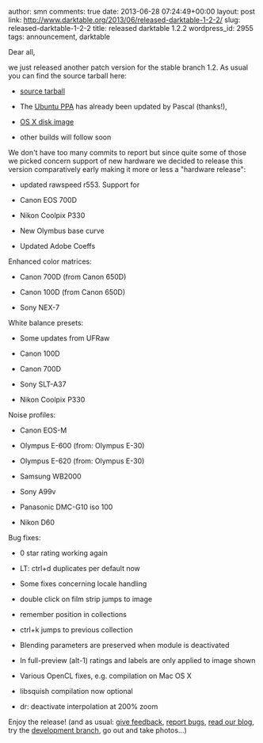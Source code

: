 author: smn
comments: true
date: 2013-06-28 07:24:49+00:00
layout: post
link: http://www.darktable.org/2013/06/released-darktable-1-2-2/
slug: released-darktable-1-2-2
title: released darktable 1.2.2
wordpress_id: 2955
tags: announcement, darktable

Dear all,

we just released another patch version for the stable branch 1.2. As usual you can find the source tarball here:



	
  * [source tarball](https://sourceforge.net/projects/darktable/files/darktable/1.2/darktable-1.2.2.tar.xz/download)

	
  * The [Ubuntu PPA](https://launchpad.net/~pmjdebruijn/+archive/darktable-release) has already been updated by Pascal (thanks!),

	
  * [OS X disk image](https://sourceforge.net/projects/darktable/files/darktable/1.2/darktable-1.2.2.dmg/download)

	
  * other builds will follow soon


We don't have too many commits to report but since quite some of those we picked concern support of new hardware we decided to release this version comparatively early making it more or less a "hardware release":

	
  * updated rawspeed r553. Support for

	
  * Canon EOS 700D

	
  * Nikon Coolpix P330

	
  * New Olymbus base curve

	
  * Updated Adobe Coeffs


Enhanced color matrices:

	
  * Canon 700D (from Canon 650D)

	
  * Canon 100D (from Canon 650D)

	
  * Sony NEX-7


White balance presets:

	
  * Some updates from UFRaw

	
  * Canon 100D

	
  * Canon 700D

	
  * Sony SLT-A37

	
  * Nikon Coolpix P330


Noise profiles:

	
  * Canon EOS-M

	
  * Olympus E-600 (from: Olympus E-30)

	
  * Olympus E-620 (from: Olympus E-30)

	
  * Samsung WB2000

	
  * Sony A99v

	
  * Panasonic DMC-G10 iso 100

	
  * Nikon D60


Bug fixes:

	
  * 0 star rating working again

	
  * LT: ctrl+d duplicates per default now

	
  * Some fixes concerning locale handling

	
  * double click on film strip jumps to image

	
  * remember position in collections

	
  * ctrl+k jumps to previous collection

	
  * Blending parameters are preserved when module is deactivated

	
  * In full-preview (alt-1) ratings and labels are only applied to image shown

	
  * Various OpenCL fixes, e.g. compilation on Mac OS X

	
  * libsquish compilation now optional

	
  * dr: deactivate interpolation at 200% zoom


Enjoy the release!
(and as usual: [give feedback](http://www.darktable.org/contact/), [report bugs](http://darktable.org/redmine/projects/darktable/issues), [read our blog](http://www.darktable.org/category/blog/), try the [development branch](https://github.com/darktable-org/darktable/commits/master), go out and take photos...)
